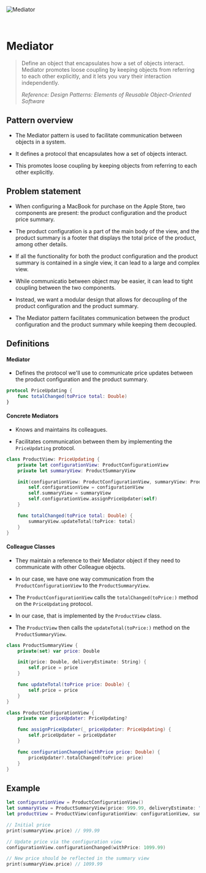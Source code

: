 ![Mediator](https://github.com/user-attachments/assets/5719db2b-d584-4ae7-a9b0-1d16deb1285d)

<br />

# Mediator

> Define an object that encapsulates how a set of objects interact. Mediator promotes loose coupling by keeping objects from referring to each other explicitly, and it lets you vary their interaction independently.
>
> _Reference: Design Patterns: Elements of Reusable Object-Oriented Software_

## Pattern overview

- The Mediator pattern is used to facilitate communication between objects in a system.

- It defines a protocol that encapsulates how a set of objects interact.

- This promotes loose coupling by keeping objects from referring to each other explicitly.

## Problem statement

- When configuring a MacBook for purchase on the Apple Store, two components are present: the product configuration and the product price summary.

- The product configuration is a part of the main body of the view, and the product summary is a footer that displays the total price of the product, among other details.

- If all the functionality for both the product configuration and the product summary is contained in a single view, it can lead to a large and complex view.

- While communicatio between object may be easier, it can lead to tight coupling between the two components.

- Instead, we want a modular design that allows for decoupling of the product configuration and the product summary.

- The Mediator pattern facilitates communication between the product configuration and the product summary while keeping them decoupled.

## Definitions

#### Mediator

- Defines the protocol we'll use to communicate price updates between the product configuration and the product summary.

```swift
protocol PriceUpdating {
    func totalChanged(toPrice total: Double)
}
```

#### Concrete Mediators

- Knows and maintains its colleagues.

- Facilitates communication between them by implementing the `PriceUpdating` protocol.

```swift
class ProductView: PriceUpdating {
    private let configurationView: ProductConfigurationView
    private let summaryView: ProductSummaryView

    init(configurationView: ProductConfigurationView, summaryView: ProductSummaryView) {
        self.configurationView = configurationView
        self.summaryView = summaryView
        self.configurationView.assignPriceUpdater(self)
    }

    func totalChanged(toPrice total: Double) {
        summaryView.updateTotal(toPrice: total)
    }
}
```

#### Colleague Classes

- They maintain a reference to their Mediator object if they need to communicate with other Colleague objects.

- In our case, we have one way communication from the `ProductConfigurationView` to the `ProductSummaryView`.

- The `ProductConfigurationView` calls the `totalChanged(toPrice:)` method on the `PriceUpdating` protocol.

- In our case, that is implemented by the `ProductView` class.

- The `ProductView` then calls the `updateTotal(toPrice:)` method on the `ProductSummaryView`.

```swift
class ProductSummaryView {
    private(set) var price: Double

    init(price: Double, deliveryEstimate: String) {
        self.price = price
    }

    func updateTotal(toPrice price: Double) {
        self.price = price
    }
}

class ProductConfigurationView {
    private var priceUpdater: PriceUpdating?

    func assignPriceUpdater(_ priceUpdater: PriceUpdating) {
        self.priceUpdater = priceUpdater
    }

    func configurationChanged(withPrice price: Double) {
        priceUpdater?.totalChanged(toPrice: price)
    }
}
```

## Example

```swift
let configurationView = ProductConfigurationView()
let summaryView = ProductSummaryView(price: 999.99, deliveryEstimate: "1-2 days")
let productView = ProductView(configurationView: configurationView, summaryView: summaryView)

// Initial price
print(summaryView.price) // 999.99

// Update price via the configuration view
configurationView.configurationChanged(withPrice: 1099.99)

// New price should be reflected in the summary view
print(summaryView.price) // 1099.99
```
